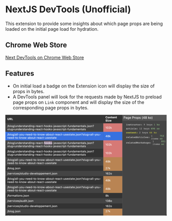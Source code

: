 # NextJS DevTools (Unofficial)

This extension to provide some insights about which page props are being loaded
on the initial page load for hydration.

## Chrome Web Store

[Next DevTools on Chrome Web Store](https://chrome.google.com/webstore/detail/next-devtools/admidbamafmdejfidoeijgghcffngbmp)

## Features

- On initial load a badge on the Extension icon will display the size of props in bytes.
- A DevTools panel will look for the requests made by NextJS to preload page
  props on `Link` component and will display the size of the corresponding
  page props in bytes.

![Screenshot](./assets/screenshot.png)
